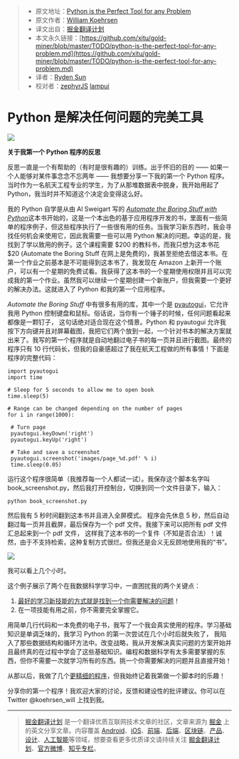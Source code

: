 > * 原文地址：[Python is the Perfect Tool for any Problem](https://towardsdatascience.com/python-is-the-perfect-tool-for-any-problem-f2ba42889a85)
> * 原文作者：[William Koehrsen](https://towardsdatascience.com/@williamkoehrsen?source=post_header_lockup)
> * 译文出自：[掘金翻译计划](https://github.com/xitu/gold-miner)
> * 本文永久链接：[https://github.com/xitu/gold-miner/blob/master/TODO/python-is-the-perfect-tool-for-any-problem.md](https://github.com/xitu/gold-miner/blob/master/TODO/python-is-the-perfect-tool-for-any-problem.md)
> * 译者：[Ryden Sun](https://github.com/rydensun)
> * 校对者：[zephyrJS](https://github.com/zephyrjs) [lampui](https://github.com/lampui)

# Python 是解决任何问题的完美工具

![](https://cdn-images-1.medium.com/max/1600/0*UiI1SaCbMvovF2wh.)

**关于我第一个 Python 程序的反思**

反思一直是一个有帮助的（有时是很有趣的）训练。出于怀旧的目的 —— 如果一个人能够对某件事念念不忘两年 —— 我想要分享一下我的第一个 Python 程序。当时作为一名航天工程专业的学生，为了从那堆数据表中脱身，我开始用起了 Python，我当时并不知道这个决定会变得这么好。

我的 Python 自学是从由 Al Sweigart 写的 [_Automate the Boring Stuff with Python_](https://automatetheboringstuff.com/)这本书开始的，这是一个本出色的基于应用程序开发的书，里面有一些简单的程序例子，但这些程序执行了一些很有用的任务。当我学习新东西时，我会寻找任何机会来使用它，因此我需要一些可以用 Python 解决的问题。幸运的是，我找到了学以致用的例子。这个课程需要 $200 的教科书，而我只想为这本书花 $20 (Automate the Boring Stuff 在网上是免费的)，我甚至拒绝去借这本书。在第一个作业之前基本是不可能得到这本书了，我发现在 Amazon 上新开一个账户，可以有一个星期的免费试看。我获得了这本书的一个星期使用权限并且可以完成我的第一个作业。虽然我可以继续一个星期创建一个新账户，但我需要一个更好的解决办法。这就进入了 Python 和我的第一个应用程序。 

_Automate the Boring Stuff_ 中有很多有用的库，其中一个是 [pyautogui](https://pyautogui.readthedocs.io/en/latest/)，它允许我用 Python 控制键盘和鼠标。俗话说，当你有一个锤子的时候，任何问题看起来都像是一颗钉子， 这句话绝对适合现在这个情景。Python 和 pyautogui 允许我按下方向键并且对屏幕截图，我把它们两个放到一起，一个针对书本的解决方案就出来了。我写的第一个程序就是自动地翻过电子书的每一页并且进行截图。最终的程序只有 10 行代码长，但我的自豪感超过了我在航天工程做的所有事情！下面是程序的完整代码：

```
import pyautogui
import time

# Sleep for 5 seconds to allow me to open book
time.sleep(5)

# Range can be changed depending on the number of pages
for i in range(1000):

 # Turn page
 pyautogui.keyDown('right')
 pyautogui.keyUp('right')

 # Take and save a screenshot
 pyautogui.screenshot('images/page_%d.pdf' % i)
 time.sleep(0.05)
```

运行这个程序很简单（我推荐每一个人都试一试）。我保存这个脚本名字叫 book_screenshot.py，然后我打开控制台，切换到同一个文件目录下，输入：

```
python book_screenshot.py
```

然后我有 5 秒时间翻到这本书并且进入全屏模式。 程序会先休息 5 秒，然后自动翻过每一页并且截屏，最后保存为一个 pdf 文件。我接下来可以把所有 pdf 文件汇总起来到一个 pdf 文件， 这样我了这本书的一个复件（不知是否合法）！诚然，由于不支持检索，这种复制方式很烂。但我还是会义无反顾地使用我的“书”。


![](https://cdn-images-1.medium.com/max/800/1*kxxaqXCHYHJbuURp6clKtA.gif)

我可以看上几个小时。

这个例子展示了两个在我数据科学学习中，一直困扰我的两个关键点：

1. [最好的学习新技能的方式就是找到一个你需要解决的问题](https://towardsdatascience.com/how-to-master-new-skills-656d42d0e09c?source=user_profile---------7----------------)！
2. 在一项技能有用之前，你不需要完全掌握它。

用简单几行代码和一本免费的电子书，我写了一个我会真实使用的程序。学习基础知识是单调乏味的，我学习 Python 的第一次尝试在几个小时后就失败了， 我陷入了那些数据结构和循环方法中。改变战略，我从开发解决真实问题的方案开始并且最终真的在过程中学会了这些基础知识。编程和数据科学有太多需要掌握的东西，但你不需要一次就学习所有的东西。挑一个你需要解决的问题并且直接开始！

从那以后，我做了几个[更精细的程序](https://towardsdatascience.com/stock-analysis-in-python-a0054e2c1a4c)，但我始终记着我第做一个脚本时的乐趣！

分享你的第一个程序！我欢迎大家的讨论，反馈和建设性的批评建议。你可以在 Twitter @koehrsen_will 上找到我。


---

> [掘金翻译计划](https://github.com/xitu/gold-miner) 是一个翻译优质互联网技术文章的社区，文章来源为 [掘金](https://juejin.im) 上的英文分享文章。内容覆盖 [Android](https://github.com/xitu/gold-miner#android)、[iOS](https://github.com/xitu/gold-miner#ios)、[前端](https://github.com/xitu/gold-miner#前端)、[后端](https://github.com/xitu/gold-miner#后端)、[区块链](https://github.com/xitu/gold-miner#区块链)、[产品](https://github.com/xitu/gold-miner#产品)、[设计](https://github.com/xitu/gold-miner#设计)、[人工智能](https://github.com/xitu/gold-miner#人工智能)等领域，想要查看更多优质译文请持续关注 [掘金翻译计划](https://github.com/xitu/gold-miner)、[官方微博](http://weibo.com/juejinfanyi)、[知乎专栏](https://zhuanlan.zhihu.com/juejinfanyi)。
